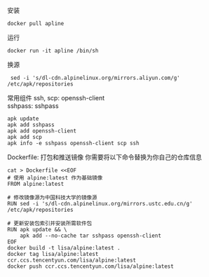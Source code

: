 安装

```
docker pull apline
```

运行

```
docker run -it apline /bin/sh
```

换源

```
 sed -i 's/dl-cdn.alpinelinux.org/mirrors.aliyun.com/g' /etc/apk/repositories
```

常用组件
ssh, scp: openssh-client  
sshpass: sshpass

```
apk update  
apk add sshpass  
apk add openssh-client  
apk add scp  
apk info -e sshpass openssh-client scp ssh
```

Dockerfile:
打包和推送镜像
你需要将以下命令替换为你自己的仓库信息

```shell
cat > Dockerfile <<EOF
# 使用 alpine:latest 作为基础镜像
FROM alpine:latest

# 修改镜像源为中国科技大学的镜像源
RUN sed -i 's/dl-cdn.alpinelinux.org/mirrors.ustc.edu.cn/g' /etc/apk/repositories

# 更新安装包索引并安装所需软件包
RUN apk update && \
    apk add --no-cache tar sshpass openssh-client
EOF
docker build -t lisa/alpine:latest .
docker tag lisa/alpine:latest ccr.ccs.tencentyun.com/lisa/alpine:latest
docker push ccr.ccs.tencentyun.com/lisa/alpine:latest
```
